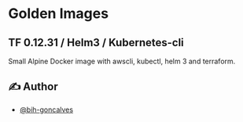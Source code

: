 # Golden Images

## TF 0.12.31 / Helm3 / Kubernetes-cli

Small Alpine Docker image with awscli, kubectl, helm 3 and terraform.

## ✍️ Author <a name = "authors"></a>

- [@bih-goncalves](https://github.com/bih-goncalves)
